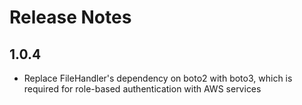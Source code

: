 # Release Notes

## 1.0.4

- Replace FileHandler's dependency on boto2 with boto3, which is required for role-based authentication with AWS services
